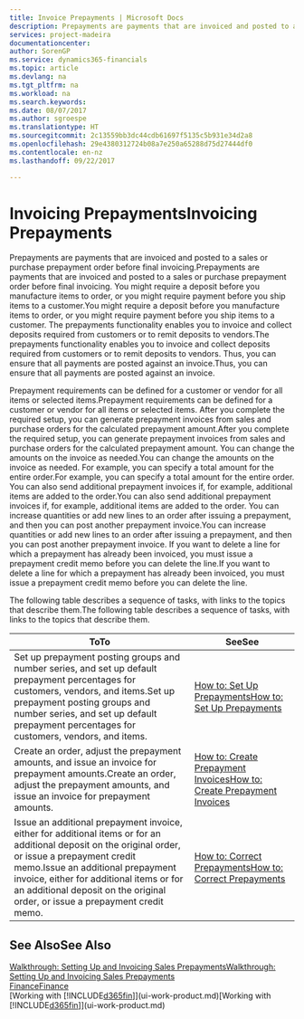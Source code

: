 ```yaml
---
title: Invoice Prepayments | Microsoft Docs
description: Prepayments are payments that are invoiced and posted to a sales or purchase prepayment order before final invoicing. You might require a deposit before you manufacture items to order, or you might require payment before you ship items to a customer. The prepayments functionality enables you to invoice and collect deposits required from customers or to remit deposits to vendors. Thus, you can ensure that all payments are posted against an invoice.
services: project-madeira
documentationcenter: 
author: SorenGP
ms.service: dynamics365-financials
ms.topic: article
ms.devlang: na
ms.tgt_pltfrm: na
ms.workload: na
ms.search.keywords: 
ms.date: 08/07/2017
ms.author: sgroespe
ms.translationtype: HT
ms.sourcegitcommit: 2c13559bb3dc44cdb61697f5135c5b931e34d2a8
ms.openlocfilehash: 29e4380312724b08a7e250a65288d75d27444df0
ms.contentlocale: en-nz
ms.lasthandoff: 09/22/2017

---
```

# <a name="invoicing-prepayments"></a><span data-ttu-id="ad563-106">Invoicing Prepayments</span><span class="sxs-lookup"><span data-stu-id="ad563-106">Invoicing Prepayments</span></span>
<span data-ttu-id="ad563-107">Prepayments are payments that are invoiced and posted to a sales or purchase prepayment order before final invoicing.</span><span class="sxs-lookup"><span data-stu-id="ad563-107">Prepayments are payments that are invoiced and posted to a sales or purchase prepayment order before final invoicing.</span></span> <span data-ttu-id="ad563-108">You might require a deposit before you manufacture items to order, or you might require payment before you ship items to a customer.</span><span class="sxs-lookup"><span data-stu-id="ad563-108">You might require a deposit before you manufacture items to order, or you might require payment before you ship items to a customer.</span></span> <span data-ttu-id="ad563-109">The prepayments functionality enables you to invoice and collect deposits required from customers or to remit deposits to vendors.</span><span class="sxs-lookup"><span data-stu-id="ad563-109">The prepayments functionality enables you to invoice and collect deposits required from customers or to remit deposits to vendors.</span></span> <span data-ttu-id="ad563-110">Thus, you can ensure that all payments are posted against an invoice.</span><span class="sxs-lookup"><span data-stu-id="ad563-110">Thus, you can ensure that all payments are posted against an invoice.</span></span>  

 <span data-ttu-id="ad563-111">Prepayment requirements can be defined for a customer or vendor for all items or selected items.</span><span class="sxs-lookup"><span data-stu-id="ad563-111">Prepayment requirements can be defined for a customer or vendor for all items or selected items.</span></span> <span data-ttu-id="ad563-112">After you complete the required setup, you can generate prepayment invoices from sales and purchase orders for the calculated prepayment amount.</span><span class="sxs-lookup"><span data-stu-id="ad563-112">After you complete the required setup, you can generate prepayment invoices from sales and purchase orders for the calculated prepayment amount.</span></span> <span data-ttu-id="ad563-113">You can change the amounts on the invoice as needed.</span><span class="sxs-lookup"><span data-stu-id="ad563-113">You can change the amounts on the invoice as needed.</span></span> <span data-ttu-id="ad563-114">For example, you can specify a total amount for the entire order.</span><span class="sxs-lookup"><span data-stu-id="ad563-114">For example, you can specify a total amount for the entire order.</span></span> <span data-ttu-id="ad563-115">You can also send additional prepayment invoices if, for example, additional items are added to the order.</span><span class="sxs-lookup"><span data-stu-id="ad563-115">You can also send additional prepayment invoices if, for example, additional items are added to the order.</span></span> <span data-ttu-id="ad563-116">You can increase quantities or add new lines to an order after issuing a prepayment, and then you can post another prepayment invoice.</span><span class="sxs-lookup"><span data-stu-id="ad563-116">You can increase quantities or add new lines to an order after issuing a prepayment, and then you can post another prepayment invoice.</span></span> <span data-ttu-id="ad563-117">If you want to delete a line for which a prepayment has already been invoiced, you must issue a prepayment credit memo before you can delete the line.</span><span class="sxs-lookup"><span data-stu-id="ad563-117">If you want to delete a line for which a prepayment has already been invoiced, you must issue a prepayment credit memo before you can delete the line.</span></span>  

 <span data-ttu-id="ad563-118">The following table describes a sequence of tasks, with links to the topics that describe them.</span><span class="sxs-lookup"><span data-stu-id="ad563-118">The following table describes a sequence of tasks, with links to the topics that describe them.</span></span>

|<span data-ttu-id="ad563-119">**To**</span><span class="sxs-lookup"><span data-stu-id="ad563-119">**To**</span></span>|<span data-ttu-id="ad563-120">**See**</span><span class="sxs-lookup"><span data-stu-id="ad563-120">**See**</span></span>|  
|------------|-------------|  
|<span data-ttu-id="ad563-121">Set up prepayment posting groups and number series, and set up default prepayment percentages for customers, vendors, and items.</span><span class="sxs-lookup"><span data-stu-id="ad563-121">Set up prepayment posting groups and number series, and set up default prepayment percentages for customers, vendors, and items.</span></span>|[<span data-ttu-id="ad563-122">How to: Set Up Prepayments</span><span class="sxs-lookup"><span data-stu-id="ad563-122">How to: Set Up Prepayments</span></span>](finance-set-up-prepayments.md)|
|<span data-ttu-id="ad563-123">Create an order, adjust the prepayment amounts, and issue an invoice for prepayment amounts.</span><span class="sxs-lookup"><span data-stu-id="ad563-123">Create an order, adjust the prepayment amounts, and issue an invoice for prepayment amounts.</span></span>|[<span data-ttu-id="ad563-124">How to: Create Prepayment Invoices</span><span class="sxs-lookup"><span data-stu-id="ad563-124">How to: Create Prepayment Invoices</span></span>](finance-how-to-create-prepayment-invoices.md)|  
|<span data-ttu-id="ad563-125">Issue an additional prepayment invoice, either for additional items or for an additional deposit on the original order, or issue a prepayment credit memo.</span><span class="sxs-lookup"><span data-stu-id="ad563-125">Issue an additional prepayment invoice, either for additional items or for an additional deposit on the original order, or issue a prepayment credit memo.</span></span>|[<span data-ttu-id="ad563-126">How to: Correct Prepayments</span><span class="sxs-lookup"><span data-stu-id="ad563-126">How to: Correct Prepayments</span></span>](finance-how-to-correct-prepayments.md)|  

## <a name="see-also"></a><span data-ttu-id="ad563-127">See Also</span><span class="sxs-lookup"><span data-stu-id="ad563-127">See Also</span></span>  
[<span data-ttu-id="ad563-128">Walkthrough: Setting Up and Invoicing Sales Prepayments</span><span class="sxs-lookup"><span data-stu-id="ad563-128">Walkthrough: Setting Up and Invoicing Sales Prepayments</span></span>](walkthrough-setting-up-and-invoicing-sales-prepayments.md)  
[<span data-ttu-id="ad563-129">Finance</span><span class="sxs-lookup"><span data-stu-id="ad563-129">Finance</span></span>](finance.md)  
<span data-ttu-id="ad563-130">[Working with [!INCLUDE[d365fin](includes/d365fin_md.md)]](ui-work-product.md)</span><span class="sxs-lookup"><span data-stu-id="ad563-130">[Working with [!INCLUDE[d365fin](includes/d365fin_md.md)]](ui-work-product.md)</span></span>

